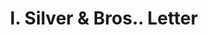 ---
doi: 10.7916/D8X07K6S
date_other: '1916'
date_other_textual: '1916'
form: correspondence
genre:
- Letters (correspondence)
name:
- I. Silver & Bros.
object_in_context_url: https://biggert.cul.columbia.edu/items/view/ave_biggert_01833
subject_hierarchical_geographic:
- Savannah, Georgia, United States
subject_name:
- I. Silver & Bros.
title: I. Silver & Bros.. Letter
sort_title: I. Silver & Bros.. Letter
call_number: ave_biggert_01833
coordinates:
- 32.016666666666666,-81.11666666666666
pid: ave_biggert_01833
identifiers: ave_biggert_01833
thumbnail: https://derivativo-2.library.columbia.edu/iiif/2/ldpd:490642/full/!256,256/0/native.jpg
permalink: "/biggert/ave_biggert_01833/"
layout: iiif-image-page
---